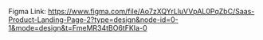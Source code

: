 Figma Link: https://www.figma.com/file/Ao7zXQYrLluVVpAL0PqZbC/Saas-Product-Landing-Page-2?type=design&node-id=0-1&mode=design&t=FmeMR34tBO6tFKIa-0
